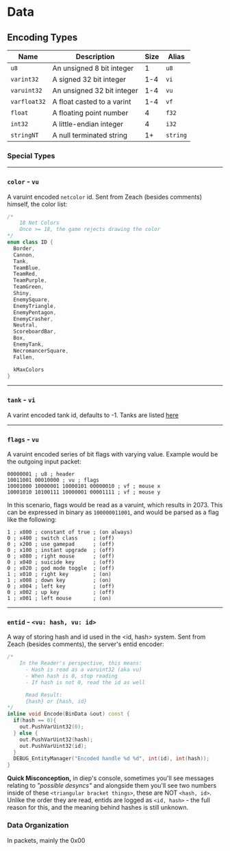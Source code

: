 # **Data**

## **Encoding Types**

| Name         | Description                | Size | Alias    |
| ------------ | -------------------------- | ---- | -------- |
| `u8`         | An unsigned 8 bit integer  | 1    | `u8`     |
| `varint32`   | A signed 32 bit integer    | 1-4  | `vi`     |
| `varuint32`  | An unsigned 32 bit integer | 1-4  | `vu`     |
| `varfloat32` | A float casted to a varint | 1-4  | `vf`     |
| `float`      | A floating point number    | 4    | `f32`    |
| `int32`      | A little-endian integer    | 4    | `i32`    |
| `stringNT`   | A null terminated string   | 1+   | `string` |

### **Special Types**

---

### **`color`** - `vu`

A varuint encoded `netcolor` id. Sent from Zeach (besides comments) himself, the color list:

```c++
/*
    18 Net Colors
    Once >= 18, the game rejects drawing the color
*/
enum class ID {
  Border,
  Cannon,
  Tank,
  TeamBlue,
  TeamRed,
  TeamPurple,
  TeamGreen,
  Shiny,
  EnemySquare,
  EnemyTriangle,
  EnemyPentagon,
  EnemyCrasher,
  Neutral,
  ScoreboardBar,
  Box,
  EnemyTank,
  NecromancerSquare,
  Fallen,

  kMaxColors
}
```

---

### **`tank`** - `vi`

A varint encoded tank id, defaults to -1. Tanks are listed [here](/TANKS.js)

---

### **`flags`** - `vu`

A varuint encoded series of bit flags with varying value. Example would be the outgoing input packet:

```
00000001 ; u8 ; header
10011001 00010000 ; vu ; flags
10001000 10000001 10000101 00000010 ; vf ; mouse x
10001010 10100111 10000001 00001111 ; vf ; mouse y
```

In this scenario, flags would be read as a varuint, which results in 2073. This can be expressed in binary as `100000011001`, and would be parsed as a flag like the following:

```
1 ; x800 ; constant of true ; (on always)
0 ; x400 ; switch class     ; (off)
0 ; x200 ; use gamepad      ; (off)
0 ; x100 ; instant upgrade  ; (off)
0 ; x080 ; right mouse      ; (off)
0 ; x040 ; suicide key      ; (off)
0 ; x020 ; god mode toggle  ; (off)
1 ; x010 ; right key        ; (on)
1 ; x008 ; down key         ; (on)
0 ; x004 ; left key         ; (off)
0 ; x002 ; up key           ; (off)
1 ; x001 ; left mouse       ; (on)
```

---

### **`entid`** - `<vu: hash, vu: id>`

A way of storing hash and id used in the <id, hash> system. Sent from Zeach (besides comments), the server's entid encoder:

```c++
/*
    In the Reader's perspective, this means:
      - Hash is read as a varuint32 (aka vu)
      - When hash is 0, stop reading
      - If hash is not 0, read the id as well

      Read Result:
      {hash} or {hash, id}
*/
inline void Encode(BinData &out) const {
  if(hash == 0){
    out.PushVarUint32(0);
  } else {
    out.PushVarUint32(hash);
    out.PushVarUint32(id);
  }
  DEBUG_EntityManager("Encoded handle %d %d", int(id), int(hash));
}
```

**Quick Misconception,** in diep's console, sometimes you'll see messages relating to _"possible desyncs"_ and alongside them you'll see two numbers inside of these `<triangular bracket things>`, these are NOT `<hash, id>`. Unlike the order they are read, entids are logged as `<id, hash>` - the full reason for this, and the meaning behind hashes is still unknown.

### **Data Organization**

In packets, mainly the 0x00
